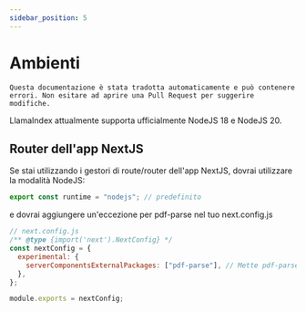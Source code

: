 ```yaml
---
sidebar_position: 5
---
```


# Ambienti

`Questa documentazione è stata tradotta automaticamente e può contenere errori. Non esitare ad aprire una Pull Request per suggerire modifiche.`

LlamaIndex attualmente supporta ufficialmente NodeJS 18 e NodeJS 20.

## Router dell'app NextJS

Se stai utilizzando i gestori di route/router dell'app NextJS, dovrai utilizzare la modalità NodeJS:

```js
export const runtime = "nodejs"; // predefinito
```

e dovrai aggiungere un'eccezione per pdf-parse nel tuo next.config.js

```js
// next.config.js
/** @type {import('next').NextConfig} */
const nextConfig = {
  experimental: {
    serverComponentsExternalPackages: ["pdf-parse"], // Mette pdf-parse nella modalità NodeJS effettiva con il router dell'app NextJS
  },
};

module.exports = nextConfig;
```
